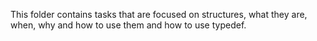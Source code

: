 This folder contains tasks that are focused on structures, what they are, when, why and how to use them and how to use typedef.